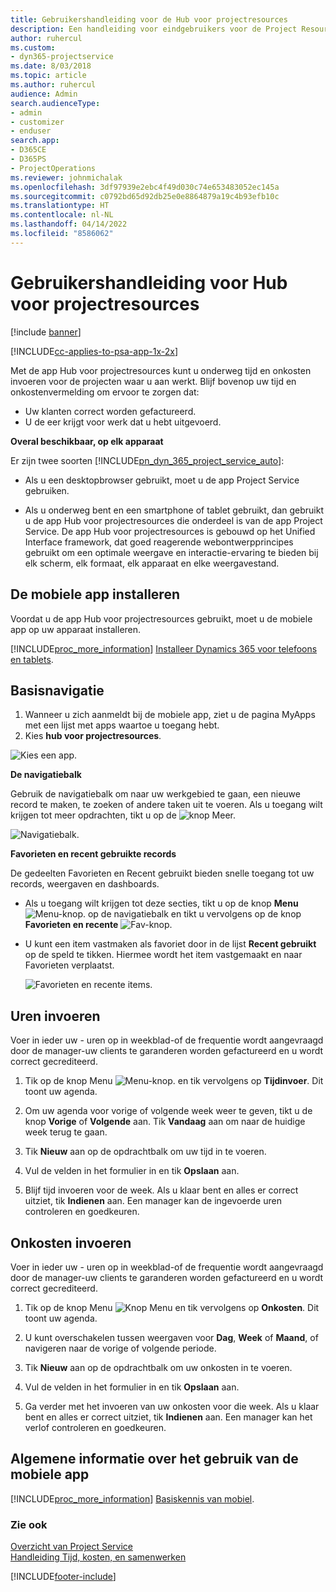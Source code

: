 ```yaml
---
title: Gebruikershandleiding voor de Hub voor projectresources
description: Een handleiding voor eindgebruikers voor de Project Resource Hub voor Project Service
author: ruhercul
ms.custom:
- dyn365-projectservice
ms.date: 8/03/2018
ms.topic: article
ms.author: ruhercul
audience: Admin
search.audienceType:
- admin
- customizer
- enduser
search.app:
- D365CE
- D365PS
- ProjectOperations
ms.reviewer: johnmichalak
ms.openlocfilehash: 3df97939e2ebc4f49d030c74e653483052ec145a
ms.sourcegitcommit: c0792bd65d92db25e0e8864879a19c4b93efb10c
ms.translationtype: HT
ms.contentlocale: nl-NL
ms.lasthandoff: 04/14/2022
ms.locfileid: "8586062"
---
```

# <a name="user-guide-for-project-resource-hub"></a>Gebruikershandleiding voor Hub voor projectresources

[!include [banner](../includes/psa-now-project-operations.md)]

[!INCLUDE[cc-applies-to-psa-app-1x-2x](../includes/cc-applies-to-psa-app-1x-2x.md)]

Met de app Hub voor projectresources kunt u onderweg tijd en onkosten invoeren voor de projecten waar u aan werkt. Blijf bovenop uw tijd en onkostenvermelding om ervoor te zorgen dat:

- Uw klanten correct worden gefactureerd.
- U de eer krijgt voor werk dat u hebt uitgevoerd.

**Overal beschikbaar, op elk apparaat**

Er zijn twee soorten [!INCLUDE[pn_dyn_365_project_service_auto](../includes/pn-dyn-365-project-service-auto.md)]: 

- Als u een desktopbrowser gebruikt, moet u de app Project Service gebruiken. 

- Als u onderweg bent en een smartphone of tablet gebruikt, dan gebruikt u de app Hub voor projectresources die onderdeel is van de app Project Service. De app Hub voor projectresources is gebouwd op het Unified Interface framework, dat goed reagerende webontwerpprincipes gebruikt om een optimale weergave en interactie-ervaring te bieden bij elk scherm, elk formaat, elk apparaat en elke weergavestand. 


## <a name="install-the-mobile-app"></a>De mobiele app installeren
Voordat u de app Hub voor projectresources gebruikt, moet u de mobiele app op uw apparaat installeren. 

[!INCLUDE[proc_more_information](../includes/proc-more-information.md)] [Installeer Dynamics 365 voor telefoons en tablets](/dynamics365/mobile-app/install-dynamics-365-for-phones-and-tablets).

## <a name="basic-navigation"></a>Basisnavigatie
1.  Wanneer u zich aanmeldt bij de mobiele app, ziet u de pagina MyApps met een lijst met apps waartoe u toegang hebt. 
2.  Kies **hub voor projectresources**.

![Kies een app.](media/chooseApp_1.png "Een app kiezen")

**De navigatiebalk**

Gebruik de navigatiebalk om naar uw werkgebied te gaan, een nieuwe record te maken, te zoeken of andere taken uit te voeren. Als u toegang wilt krijgen tot meer opdrachten, tikt u op de ![knop Meer.](media/MoreButton.png "Knop Meer")

![Navigatiebalk.](media/NavBar_2.png "Navigatiebalk")

**Favorieten en recent gebruikte records**

De gedeelten Favorieten en Recent gebruikt bieden snelle toegang tot uw records, weergaven en dashboards. 

- Als u toegang wilt krijgen tot deze secties, tikt u op de knop **Menu** ![Menu-knop.](media/MenuButton.png "Menuknop") op de navigatiebalk en tikt u vervolgens op de knop **Favorieten en recente** ![Fav-knop](media/FavButton.png "Fav-knop").

- U kunt een item vastmaken als favoriet door in de lijst **Recent gebruikt** op de speld te tikken. Hiermee wordt het item vastgemaakt en naar Favorieten verplaatst.

  ![Favorieten en recente items.](media/Favs_3.png "Favorieten en Recente items")
 
## <a name="enter-time"></a>Uren invoeren
Voer in ieder uw - uren op in weekblad-of de frequentie wordt aangevraagd door de manager-uw clients te garanderen worden gefactureerd en u wordt correct gecrediteerd.

1. Tik op de knop Menu ![Menu-knop.](media/MenuButton.png "Menuknop") en tik vervolgens op **Tijdinvoer**. Dit toont uw agenda.

2. Om uw agenda voor vorige of volgende week weer te geven, tikt u de knop **Vorige** of **Volgende** aan. Tik **Vandaag** aan om naar de huidige week terug te gaan.

3. Tik **Nieuw** aan op de opdrachtbalk om uw tijd in te voeren. 

4. Vul de velden in het formulier in en tik **Opslaan** aan.

5. Blijf tijd invoeren voor de week. Als u klaar bent en alles er correct uitziet, tik **Indienen** aan. Een manager kan de ingevoerde uren controleren en goedkeuren.

## <a name="enter-expenses"></a>Onkosten invoeren 
Voer in ieder uw - uren op in weekblad-of de frequentie wordt aangevraagd door de manager-uw clients te garanderen worden gefactureerd en u wordt correct gecrediteerd.

1. Tik op de knop Menu ![Knop Menu](media/MenuButton.png "Menuknop") en tik vervolgens op **Onkosten**. Dit toont uw agenda.

2. U kunt overschakelen tussen weergaven voor **Dag**, **Week** of **Maand**, of navigeren naar de vorige of volgende periode. 

3. Tik **Nieuw** aan op de opdrachtbalk om uw onkosten in te voeren. 

4. Vul de velden in het formulier in en tik **Opslaan** aan.

5. Ga verder met het invoeren van uw onkosten voor die week. Als u klaar bent en alles er correct uitziet, tik **Indienen** aan. Een manager kan het verlof controleren en goedkeuren.

## <a name="general-information-on-how-to-use-the-mobile-app"></a>Algemene informatie over het gebruik van de mobiele app 
[!INCLUDE[proc_more_information](../includes/proc-more-information.md)] [Basiskennis van mobiel](/dynamics365/mobile-app/dynamics-365-phones-tablets-users-guide).

### <a name="see-also"></a>Zie ook  
 [Overzicht van Project Service](../psa/overview.md)   
 [Handleiding Tijd, kosten, en samenwerken](../psa/time-expense-collaboration-guide.md)   
 


[!INCLUDE[footer-include](../includes/footer-banner.md)]
